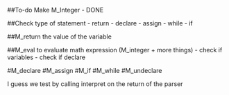 

##To-do
Make M_Integer - DONE

##Check type of statement
	- return
	- declare
	- assign
 	- while
	- if

##M_return the value of the variable

##M_eval to evaluate math expression (M_integer + more things)
	- check if variables
	- check if declare

#M_declare
#M_assign
#M_if
#M_while
#M_undeclare

I guess we test by calling interpret on the return of the parser
